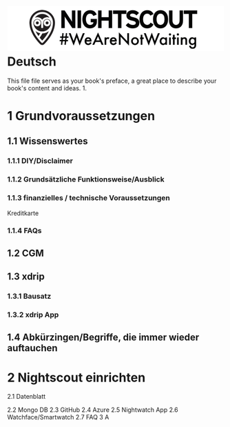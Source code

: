![](wearnotwating.png)
Deutsch
=======

This file file serves as your book's preface, a great place to describe your book's content and ideas.
1. 




# 1 Grundvoraussetzungen

	


## 1.1 Wissenswertes



### 1.1.1	DIY/Disclaimer



### 1.1.2	Grundsätzliche Funktionsweise/Ausblick



### 1.1.3	finanzielles / technische Voraussetzungen


Kreditkarte

### 1.1.4	FAQs




## 1.2	CGM



## 1.3	xdrip



### 1.3.1	Bausatz



### 1.3.2	xdrip App



## 1.4	Abkürzingen/Begriffe, die immer wieder auftauchen



# 2 Nightscout einrichten


2.1	Datenblatt

2.2	Mongo DB
2.3	GitHub
2.4	Azure
2.5	Nightwatch App
2.6	Watchface/Smartwatch
2.7	FAQ
3	A


 



